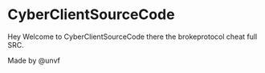 # CyberClientSourceCode

Hey Welcome to CyberClientSourceCode there the brokeprotocol cheat full SRC.

Made by @unvf
